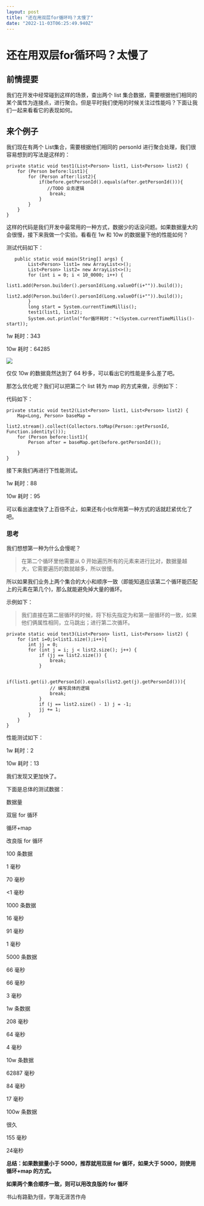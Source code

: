 ```yaml
---
layout: post
title: "还在用双层for循环吗？太慢了"
date: "2022-11-03T06:25:49.940Z"
---
```

还在用双层for循环吗？太慢了
===============

前情提要
----

我们在开发中经常碰到这样的场景，查出两个 list 集合数据，需要根据他们相同的某个属性为连接点，进行聚合。但是平时我们使用的时候关注过性能吗？下面让我们一起来看看它的表现如何。

来个例子
----

我们现在有两个 List集合，需要根据他们相同的 personId 进行聚合处理，我们很容易想到的写法是这样的：

    private static void test1(List<Person> list1, List<Person> list2) {
        for (Person before:list1){
            for (Person after:list2){
                if(before.getPersonId().equals(after.getPersonId())){
                   //TODO 业务逻辑
                    break;
                }
            }
        }
    }
    

这样的代码是我们开发中最常用的一种方式，数据少的话没问题。如果数据量大的会很慢，接下来我做一个实验。看看在 1w 和 10w 的数据量下他的性能如何？

测试代码如下：

       public static void main(String[] args) {
            List<Person> list1= new ArrayList<>();
            List<Person> list2= new ArrayList<>();
            for (int i = 0; i < 10_0000; i++) {
                list1.add(Person.builder().personId(Long.valueOf(i+"")).build());
                list2.add(Person.builder().personId(Long.valueOf(i+"")).build());
            }
            long start = System.currentTimeMillis();
            test1(list1, list2);
            System.out.println("for循环耗时："+(System.currentTimeMillis()-start));
    
    

1w 耗时：343

10w 耗时：64285

![](https://img.soogif.com/0Vj9nFPTjizEQVPUNlhXerkXcfVkTX56.gif?scope=mdnice)

仅仅 10w 的数据竟然达到了 64 秒多，可以看出它的性能是多么差了吧。

那怎么优化呢？我们可以把第二个 list 转为 map 的方式来做，示例如下：

代码如下：

    private static void test2(List<Person> list1, List<Person> list2) {
        Map<Long, Person> baseMap =
                list2.stream().collect(Collectors.toMap(Person::getPersonId, Function.identity()));
        for (Person before:list1){
            Person after = baseMap.get(before.getPersonId());
    
        }
    }
    

接下来我们再进行下性能测试。

1w 耗时：88

10w 耗时：95

可以看出速度快了上百倍不止，如果还有小伙伴用第一种方式的话就赶紧优化了吧。

### 思考

我们想想第一种为什么会慢呢？

> 在第二个循环里他需要从 0 开始遍历所有的元素来进行比对，数据量越大，它需要遍历的数就越多，所以很慢。

所以如果我们业务上两个集合的大小和顺序一致（即能知道应该第二个循环能匹配上的元素在第几个)，那么就能避免掉大量的循环。

示例如下：

> 我们直接在第二层循环的时候，将下标先指定为和第一层循环的一致，如果他们俩属性相同，立马跳出；进行第二次循环。

    private static void test3(List<Person> list1, List<Person> list2) {
        for (int i=0;i<list1.size();i++){
            int jj = 0;
            for (int j = i; j < list2.size(); j++) {
                if (jj == list2.size()) {
                    break;
                }
    
                if(list1.get(i).getPersonId().equals(list2.get(j).getPersonId())){
                    // 编写具体的逻辑
                    break;
                }
                if (j == list2.size() - 1) j = -1;
                jj += 1;
            }
        }
    }
    

性能测试如下：

1w 耗时：2

10w 耗时：13

我们发现又更加快了。

下面是总体的测试数据：

数据量

双层 for 循环

循环+map

改良版 for 循环

100 条数据

1 毫秒

70 毫秒

<1 毫秒

1000 条数据

16 毫秒

91 毫秒

1 毫秒

5000 条数据

66 毫秒

66 毫秒

3 毫秒

1w 条数据

208 毫秒

64 毫秒

4 毫秒

10w 条数据

62887 毫秒

84 毫秒

17 毫秒

100w 条数据

很久

155 毫秒

24毫秒

**总结：如果数据量小于 5000，推荐就用双层 for 循环，如果大于 5000，则使用循环+map 的方式。**

**如果两个集合顺序一致，则可以用改良版的 for 循环**

书山有路勤为径，学海无涯苦作舟
